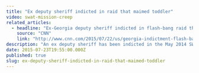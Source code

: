 ```yaml
---
title: "Ex deputy sheriff indicted in raid that maimed toddler"
video: swat-mission-creep
related_articles:
  - headline: "Ex-Georgia deputy sheriff indicted in flash-bang raid that maimed toddler"
    source: "CNN"
    link: "http://www.cnn.com/2015/07/22/us/georgia-indictment-flash-bang-case/"
description: "An ex deputy sheriff has been indicted in the May 2014 SWAT team raid that maimed a toddler. This is why it matters."
date: 2015-07-23T19:55:00.000Z
published: true
slug: ex-deputy-sheriff-indicted-in-raid-that-maimed-toddler
---
```


